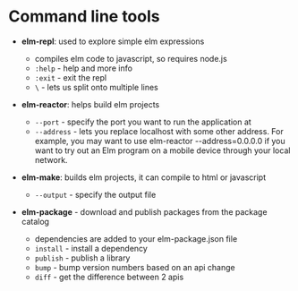 # Command line tools

*   **elm-repl**: used to explore simple elm expressions
    - compiles elm code to javascript, so requires node.js
    - `:help` - help and more info
    - `:exit` - exit the repl
    - `\` - lets us split onto multiple lines

*   **elm-reactor**: helps build elm projects
    - `--port` - specify the port you want to run the application at
    - `--address` - lets you replace localhost with some other address. For example, you may want to use elm-reactor --address=0.0.0.0 if you want to try out an Elm program on a mobile device through your local network.

*   **elm-make**: builds elm projects, it can compile to html or javascript
    - `--output` - specify the output file

* **elm-package** - download and publish packages from the package catalog
    - dependencies are added to your elm-package.json file
    - `install` - install a dependency
    - `publish` - publish a library
    - `bump` - bump version numbers based on an api change
    - `diff` - get the difference between 2 apis
